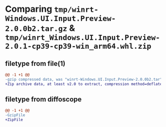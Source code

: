 # Comparing `tmp/winrt-Windows.UI.Input.Preview-2.0.0b2.tar.gz` & `tmp/winrt_Windows.UI.Input.Preview-2.0.1-cp39-cp39-win_arm64.whl.zip`

## filetype from file(1)

```diff
@@ -1 +1 @@
-gzip compressed data, was "winrt-Windows.UI.Input.Preview-2.0.0b2.tar", last modified: Sat Dec  2 18:26:50 2023, max compression
+Zip archive data, at least v2.0 to extract, compression method=deflate
```

## filetype from diffoscope

```diff
@@ -1 +1 @@
-GzipFile
+ZipFile
```

